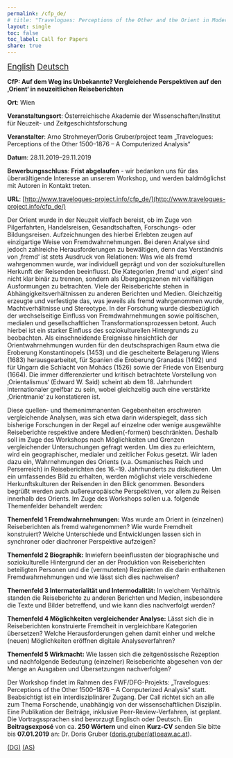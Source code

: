 ```yaml
---
permalink: /cfp_de/
# title: "Travelogues: Perceptions of the Other and the Orient in Modern Times. A Mixed-method Approach for the Analysis of Large-scale Travel Account Series."
layout: single
toc: false
toc_label: Call for Papers
share: true
---
```


<script language="JavaScript" src="/_includes/unCryptMail.js" type="text/javascript"></script>

<i class="fas fa-language"></i><span style="font-size: 14pt;"> [English](/cfp/) [Deutsch](/cfp_de)</span>

**CfP: Auf dem Weg ins Unbekannte? Vergleichende Perspektiven auf den ‚Orient‘ in neuzeitlichen Reiseberichten**

**Ort**: Wien

**Veranstaltungsort**: Österreichische Akademie der Wissenschaften/Institut für Neuzeit- und Zeitgeschichtsforschung

**Veranstalter**: Arno Strohmeyer/Doris Gruber/project team „Travelogues: Perceptions of the Other 1500–1876 – A Computerized Analysis“

**Datum**: 28.11.2019–29.11.2019

**Bewerbungsschluss**: **Frist abgelaufen** - wir bedanken uns für das überwältigende Interesse an unserem Workshop, und 
werden baldmöglichst mit Autoren in Kontakt treten.

**URL**: [http://www.travelogues-project.info/cfp_de/](http://www.travelogues-project.info/cfp_de/)

Der Orient wurde in der Neuzeit vielfach bereist, ob im Zuge von Pilgerfahrten, Handelsreisen, Gesandtschaften, 
Forschungs- oder Bildungsreisen. Aufzeichnungen des hierbei Erlebten zeugen auf einzigartige Weise von Fremdwahrnehmungen. 
Bei deren Analyse sind jedoch zahlreiche Herausforderungen zu bewältigen, denn das Verständnis von ‚fremd‘ ist stets 
Ausdruck von Relationen: Was wie als fremd wahrgenommen wurde, war individuell geprägt und von der soziokulturellen 
Herkunft der Reisenden beeinflusst. Die Kategorien ‚fremd‘ und ‚eigen‘ sind nicht klar binär zu trennen, sondern als 
Übergangszonen mit vielfältigen Ausformungen zu betrachten. Viele der Reiseberichte stehen in Abhängigkeitsverhältnissen 
zu anderen Berichten und Medien. Gleichzeitig erzeugte und verfestigte das, was jeweils als fremd wahrgenommen wurde, 
Machtverhältnisse und Stereotype. In der Forschung wurde diesbezüglich der wechselseitige Einfluss von Fremdwahrnehmungen 
sowie politischen, medialen und gesellschaftlichen Transformationsprozessen betont. Auch hierbei ist ein starker Einfluss 
des soziokulturellen Hintergrunds zu beobachten. Als einschneidende Ereignisse hinsichtlich der Orientwahrnehmungen 
wurden für den deutschsprachigen Raum etwa die Eroberung Konstantinopels (1453) und die gescheiterte Belagerung 
Wiens (1683) herausgearbeitet, für Spanien die Eroberung Granadas (1492) und für Ungarn die Schlacht von Mohács (1526) 
sowie der Friede von Eisenburg (1664). Die immer differenzierter und kritisch betrachtete Vorstellung von ‚Orientalismus‘ 
(Edward W. Said) scheint ab dem 18. Jahrhundert internationaler greifbar zu sein, wobei gleichzeitig auch eine verstärkte 
‚Orientmanie‘ zu konstatieren ist.

Diese quellen- und themenimmanenten Gegebenheiten erschweren vergleichende Analysen, was sich etwa darin widerspiegelt, 
dass sich bisherige Forschungen in der Regel auf einzelne oder wenige ausgewählte Reiseberichte respektive andere 
Medien(-formen) beschränkten. Deshalb soll im Zuge des Workshops nach Möglichkeiten und Grenzen vergleichender 
Untersuchungen gefragt werden. Um dies zu erleichtern, wird ein geographischer, medialer und zeitlicher Fokus gesetzt. 
Wir laden dazu ein, Wahrnehmungen des Orients (v.a. Osmanisches Reich und Perserreich) in Reiseberichten des 16.–19. 
Jahrhunderts zu diskutieren. Um ein umfassendes Bild zu erhalten, werden möglichst viele verschiedene Herkunftskulturen 
der Reisenden in den Blick genommen. Besonders begrüßt werden auch außereuropäische Perspektiven, vor allem zu Reisen 
innerhalb des Orients. Im Zuge des Workshops sollen u.a. folgende Themenfelder behandelt werden:

**Themenfeld 1 Fremdwahrnehmungen:** Was wurde am Orient in (einzelnen) Reiseberichten als fremd wahrgenommen? Wie wurde 
Fremdheit konstruiert? Welche Unterschiede und Entwicklungen lassen sich in synchroner oder diachroner Perspektive aufzeigen?

**Themenfeld 2 Biographik:** Inwiefern beeinflussten der biographische und soziokulturelle Hintergrund der an der 
Produktion von Reiseberichten beteiligten Personen und die (vermuteten) Rezipienten die darin enthaltenen 
Fremdwahrnehmungen und wie lässt sich dies nachweisen?

**Themenfeld 3 Intermaterialität und Intermodalität:** In welchem Verhältnis standen die Reiseberichte zu anderen 
Berichten und Medien, insbesondere die Texte und Bilder betreffend, und wie kann dies nachverfolgt werden?

**Themenfeld 4 Möglichkeiten vergleichender Analyse:** Lässt sich die in Reiseberichten konstruierte Fremdheit in 
vergleichbare Kategorien übersetzen? Welche Herausforderungen gehen damit einher und welche (neuen) Möglichkeiten 
eröffnen digitale Analyseverfahren?

**Themenfeld 5 Wirkmacht:** Wie lassen sich die zeitgenössische Rezeption und nachfolgende Bedeutung (einzelner) 
Reiseberichte abgesehen von der Menge an Ausgaben und Übersetzungen nachverfolgen?

Der Workshop findet im Rahmen des FWF/DFG-Projekts: „Travelogues: Perceptions of the Other 1500–1876 – A Computerized 
Analysis“ statt. Beabsichtigt ist ein interdisziplinärer Zugang. Der Call richtet sich an alle zum Thema Forschende, 
unabhängig von der wissenschaftlichen Disziplin. Eine Publikation der Beiträge, inklusive Peer-Review-Verfahren, ist 
geplant. Die Vortragssprachen sind bevorzugt Englisch oder Deutsch. Ein **Beitragsexposé** von ca. **250 Wörtern** und einen 
**Kurz-CV** senden Sie bitte bis **07.01.2019** an: Dr. Doris Gruber ([doris.gruber(at)oeaw.ac.at](javascript:linkTo_UnCryptMailto('nbjmup;epsjt/hsvcfsApfbx/bd/bu');)).

[(DG)](javascript:linkTo_UnCryptMailto('nbjmup;epsjt/hsvcfsApfbx/bd/bu');) [(AS)](javascript:linkTo_UnCryptMailto('nbjmup;bsop/tuspinfzfsApfbx/bd/bu');)